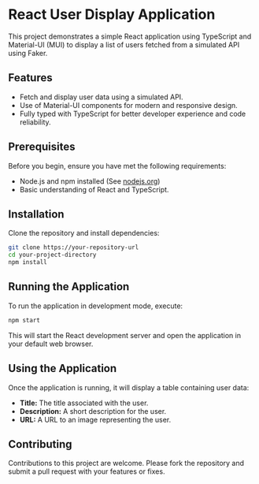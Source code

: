 # React User Display Application

This project demonstrates a simple React application using TypeScript and Material-UI (MUI) to display a list of users fetched from a simulated API using Faker.

## Features

- Fetch and display user data using a simulated API.
- Use of Material-UI components for modern and responsive design.
- Fully typed with TypeScript for better developer experience and code reliability.

## Prerequisites

Before you begin, ensure you have met the following requirements:
- Node.js and npm installed (See [nodejs.org](https://nodejs.org/))
- Basic understanding of React and TypeScript.

## Installation

Clone the repository and install dependencies:

```bash
git clone https://your-repository-url
cd your-project-directory
npm install
```

## Running the Application

To run the application in development mode, execute:

```bash
npm start
```

This will start the React development server and open the application in your default web browser.

## Using the Application

Once the application is running, it will display a table containing user data:
- **Title:** The title associated with the user.
- **Description:** A short description for the user.
- **URL:** A URL to an image representing the user.

## Contributing

Contributions to this project are welcome. Please fork the repository and submit a pull request with your features or fixes.
